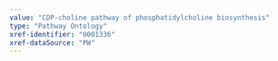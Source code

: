 ```yaml
---
value: "CDP-choline pathway of phosphatidylcholine biosynthesis"
type: "Pathway Ontology"
xref-identifier: "0001336"
xref-dataSource: "PW"
---
```


